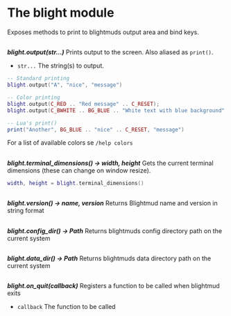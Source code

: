 # The blight module

Exposes methods to print to blightmuds output area and bind keys.

##

***blight.output(str...)***
Prints output to the screen. Also aliased as `print()`.

- `str...`  The string(s) to output.
 
```lua
-- Standard printing
blight.output("A", "nice", "message")

-- Color printing
blight.output(C_RED .. "Red message" .. C_RESET);
blight.output(C_BWHITE .. BG_BLUE .. "White text with blue background" .. C_RESET);

-- Lua's print()
print("Another", BG_BLUE .. "nice" .. C_RESET, "message")
```
For a list of available colors se `/help colors`

##

***blight.terminal_dimensions() -> width, height***
Gets the current terminal dimensions (these can change on window resize).
```lua
width, height = blight.terminal_dimensions()
```

##

***blight.version() -> name, version***
Returns Blightmud name and version in string format

##

***blight.config_dir() -> Path***
Returns blightmuds config directory path on the current system

##

***blight.data_dir() -> Path***
Returns blightmuds data directory path on the current system

##

***blight.on_quit(callback)***
Registers a function to be called when blightmud exits

- `callback`    The function to be called


